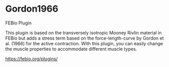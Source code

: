 # Gordon1966
FEBio Plugin

This plugin is based on the transversely isotropic Mooney Rivlin material in FEBio but adds a stress term based on the force-length-curve by Gordon et al. (1966) for the active contraction. With this plugin, you can easily change the muscle properties to accommodate different muscle types. 

https://febio.org/plugins/
